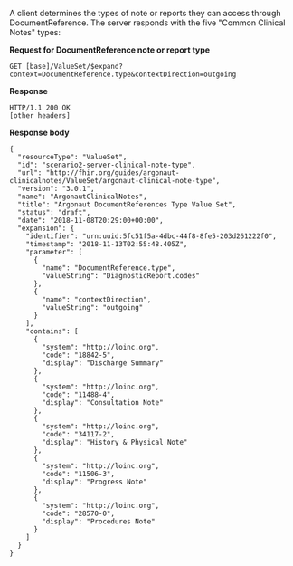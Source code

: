 
A client determines the types of note or reports they can access through DocumentReference.  The server responds with the five "Common Clinical Notes" types:

**Request for DocumentReference note or report type**

~~~
GET [base]/ValueSet/$expand?context=DocumentReference.type&contextDirection=outgoing
~~~

**Response**

~~~
HTTP/1.1 200 OK
[other headers]
~~~

**Response body**

~~~
{
  "resourceType": "ValueSet",
  "id": "scenario2-server-clinical-note-type",
  "url": "http://fhir.org/guides/argonaut-clinicalnotes/ValueSet/argonaut-clinical-note-type",
  "version": "3.0.1",
  "name": "ArgonautClinicalNotes",
  "title": "Argonaut DocumentReferences Type Value Set",
  "status": "draft",
  "date": "2018-11-08T20:29:00+00:00",
  "expansion": {
    "identifier": "urn:uuid:5fc51f5a-4dbc-44f8-8fe5-203d261222f0",
    "timestamp": "2018-11-13T02:55:48.405Z",
    "parameter": [
      {
        "name": "DocumentReference.type",
        "valueString": "DiagnosticReport.codes"
      },
      {
        "name": "contextDirection",
        "valueString": "outgoing"
      }
    ],
    "contains": [
      {
        "system": "http://loinc.org",
        "code": "18842-5",
        "display": "Discharge Summary"
      },
      {
        "system": "http://loinc.org",
        "code": "11488-4",
        "display": "Consultation Note"
      },
      {
        "system": "http://loinc.org",
        "code": "34117-2",
        "display": "History & Physical Note"
      },
      {
        "system": "http://loinc.org",
        "code": "11506-3",
        "display": "Progress Note"
      },
      {
        "system": "http://loinc.org",
        "code": "28570-0",
        "display": "Procedures Note"
      }
    ]
  }
}
~~~
